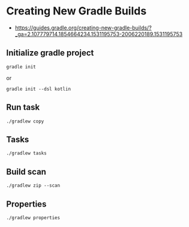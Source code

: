 # Creating New Gradle Builds

* https://guides.gradle.org/creating-new-gradle-builds/?_ga=2.107779714.1854664234.1531195753-2006220189.1531195753

## Initialize gradle project

```
gradle init
```

or

```
gradle init --dsl kotlin
```

## Run task

```
./gradlew copy
```

## Tasks

```
./gradlew tasks
```

## Build scan

```
./gradlew zip --scan
```

## Properties

```
./gradlew properties
```
